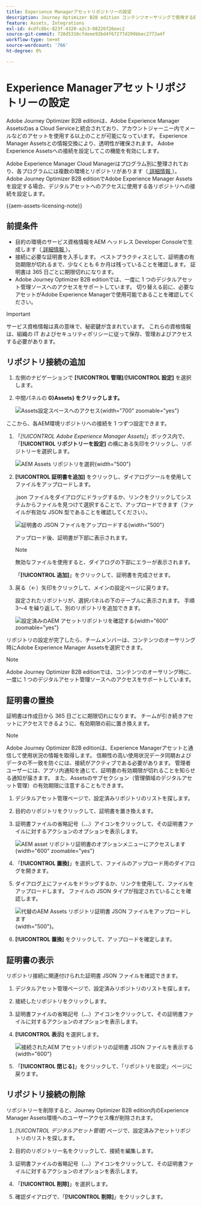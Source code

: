 ```yaml
---
title: Experience Managerアセットリポジトリーの設定
description: Journey Optimizer B2B edition コンテンツオーサリングで使用するExperience Manager Assets リポジトリへの接続を設定する方法について説明します。
feature: Assets, Integrations
exl-id: 4cdfc8bc-823f-4320-a2c3-08226f26eec2
source-git-commit: 728d5316cfdeee92bd4f67277d299bbec2773a4f
workflow-type: tm+mt
source-wordcount: '766'
ht-degree: 0%

---
```


# Experience Managerアセットリポジトリーの設定

Adobe Journey Optimizer B2B editionは、Adobe Experience Manager Assetsのas a Cloud Serviceと統合されており、アカウントジャーニー内でメールなどのアセットを使用する以上のことが可能になっています。 Experience Manager Assetsとの情報交換により、透明性が確保されます。 Adobe Experience Assetsへの接続を設定してこの機能を有効にします。

Adobe Experience Manager Cloud Managerはプログラム別に整理されており、各プログラムには複数の環境とリポジトリがあります（[ 詳細情報 ](https://experienceleague.adobe.com/ja/docs/experience-manager-cloud-service/content/implementing/using-cloud-manager/programs/program-types)）。 Adobe Journey Optimizer B2B editionでAdobe Experience Manager Assetsを設定する場合、デジタルアセットへのアクセスに使用する各リポジトリへの接続を設定します。

{{aem-assets-licensing-note}}

## 前提条件

* 目的の環境のサービス資格情報をAEM ヘッドレス Developer Consoleで生成します（[ 詳細情報 ](https://experienceleague.adobe.com/ja/docs/experience-manager-learn/getting-started-with-aem-headless/authentication/service-credentials#generate-service-credentials)）。
* 接続に必要な証明書を入手します。 ベストプラクティスとして、証明書の有効期限が切れるまで、少なくとも 6 か月は残っていることを確認します。 証明書は 365 日ごとに期限切れになります。
* Adobe Journey Optimizer B2B editionでは、一度に 1 つのデジタルアセット管理ソースへのアクセスをサポートしています。 切り替える前に、必要なアセットがAdobe Experience Managerで使用可能であることを確認してください。

>[!IMPORTANT]
>
>サービス資格情報は真の意味で、秘密鍵が含まれています。 これらの資格情報は、組織の IT およびセキュリティポリシーに従って保存、管理およびアクセスする必要があります。

## リポジトリ接続の追加

1. 左側のナビゲーションで **[!UICONTROL 管理]**/**[!UICONTROL 設定]** を選択します。

1. 中間パネルの **0&rbrace;Assets&rbrace; をクリックします。**

   ![Assets設定スペースへのアクセス ](./assets/configuration-assets-aem.png){width="700" zoomable="yes"}

<!--   The default digital asset management option is configured as `Adobe Marketo Engage`.
-->
ここから、各AEM環境リポジトリへの接続を 1 つずつ設定できます。

1. 「_[!UICONTROL Adobe Experience Manager Assets]_」ボックス内で、「**[!UICONTROL リポジトリーを設定]** の横にある矢印をクリックし、リポジトリーを選択します。

   ![AEM Assets リポジトリを選択 ](./assets/configure-assets-aem-choose-respository.png){width="500"}

1. **[!UICONTROL 証明書を追加]** をクリックし、ダイアログツールを使用してファイルをアップロードします。

   .json ファイルをダイアログにドラッグするか、リンクをクリックしてシステムからファイルを見つけて選択することで、アップロードできます（ファイルが有効な JSON 型であることを確認してください）。

   ![ 証明書の JSON ファイルをアップロードする ](./assets/configuration-assets-aem-upload-cert.png){width="500"}

   アップロード後、証明書が下部に表示されます。

   >[!NOTE]
   >
   >無効なファイルを使用すると、ダイアログの下部にエラーが表示されます。

   「**[!UICONTROL 追加]**」をクリックして、証明書を完成させます。

1. 戻る（←）矢印をクリックして、メインの設定ページに戻ります。

   設定されたリポジトリが、選択パネルの下のテーブルに表示されます。 手順 3～4 を繰り返して、別のリポジトリを追加できます。

   ![ 設定済みのAEM アセットリポジトリを確認する ](./assets/configuration-assets-aem-repositories.png){width="600" zoomable="yes"}

リポジトリの設定が完了したら、チームメンバーは、コンテンツのオーサリング時にAdobe Experience Manager Assetsを選択できます。

>[!NOTE]
>
>Adobe Journey Optimizer B2B editionでは、コンテンツのオーサリング時に、一度に 1 つのデジタルアセット管理ソースへのアクセスをサポートしています。 

## 証明書の置換

証明書は作成日から 365 日ごとに期限切れになります。 チームが引き続きアセットにアクセスできるように、有効期限の前に置き換えます。

>[!NOTE]
>
>Adobe Journey Optimizer B2B editionは、Experience Managerアセットと通信して使用状況の情報を取得します。 信頼性の高い使用状況データ同期およびデータの不一致を防ぐには、接続がアクティブである必要があります。 管理者ユーザーには、アプリ内通知を通じて、証明書の有効期限が切れることを知らせる通知が届きます。 また、Assetsのサブセクション（管理領域のデジタルアセット管理）の有効期限に注意することもできます。

1. デジタルアセット管理ページで、設定済みリポジトリのリストを探します。

1. 目的のリポジトリをクリックして、証明書を置き換えます。

1. 証明書ファイルの省略記号（**...**）アイコンをクリックして、その証明書ファイルに対するアクションのオプションを表示します。

   ![AEM asset リポジトリ証明書のオプションメニューにアクセスします ](./assets/configuration-assets-aem-repo-menu.png){width="600" zoomable="yes"}

1. 「**[!UICONTROL 置換]**」を選択して、ファイルのアップロード用のダイアログを開きます。

1. ダイアログ上にファイルをドラッグするか、リンクを使用して、ファイルをアップロードします。 ファイルの JSON タイプが指定されていることを確認します。

   ![ 代替のAEM Assets リポジトリ証明書 JSON ファイルをアップロードします ](./assets/configuration-assets-aem-upload-replacement-cert.png){width="500"}。

1. **[!UICONTROL 置換]** をクリックして、アップロードを確定します。

## 証明書の表示

リポジトリ接続に関連付けられた証明書 JSON ファイルを確認できます。

1. デジタルアセット管理ページで、設定済みリポジトリのリストを探します。

1. 接続したリポジトリをクリックします。

1. 証明書ファイルの省略記号（**...**）アイコンをクリックして、その証明書ファイルに対するアクションのオプションを表示します。

1. **[!UICONTROL 表示]** を選択します。

   ![ 接続されたAEM アセットリポジトリの証明書 JSON ファイルを表示する ](./assets/configuration-assets-aem-view-cert.png){width="600"}

1. 「**[!UICONTROL 閉じる]**」をクリックして、「リポジトリを設定」ページに戻ります。

## リポジトリ接続の削除

リポジトリーを削除すると、Journey Optimizer B2B edition内のExperience Manager Assets環境へのユーザーアクセス権が削除されます。

1. _[!UICONTROL デジタルアセット管理]_ ページで、設定済みアセットリポジトリのリストを探します。

1. 目的のリポジトリー名をクリックして、接続を編集します。

1. 証明書ファイルの省略記号（**...**）アイコンをクリックして、その証明書ファイルに対するアクションのオプションを表示します。

1. 「**[!UICONTROL 削除]**」を選択します。

1. 確認ダイアログで、「**[!UICONTROL 削除]**」をクリックします。
<!--

## Switch back to Adobe Marketo Engage Assets

Select Adobe Marketo Engage digital asset management in the Assets section.

After the confirmation, the Adobe Marketo Engage assets library is available for users.
-->
